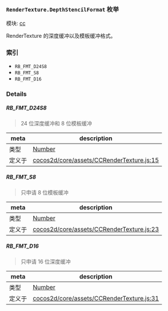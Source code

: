### `RenderTexture.DepthStencilFormat` 枚举



模块: [cc](../modules/cc.md)


RenderTexture 的深度缓冲以及模板缓冲格式。


### 索引
  - `RB_FMT_D24S8`
  - `RB_FMT_S8`
  - `RB_FMT_D16`

### Details


##### RB_FMT_D24S8

> 24 位深度缓冲和 8 位模板缓冲

| meta | description |
|------|-------------|
| 类型 | <a href="https://developer.mozilla.org/en/JavaScript/Reference/Global_Objects/Number" class="crosslink external" target="_blank">Number</a> |
| 定义于 | [cocos2d/core/assets/CCRenderTexture.js:15](https://github.com/cocos-creator/engine/blob/e361a2e93351aacda485d2038abd4eba2998a298/cocos2d/core/assets/CCRenderTexture.js#L15) |



##### RB_FMT_S8

> 只申请 8 位模板缓冲

| meta | description |
|------|-------------|
| 类型 | <a href="https://developer.mozilla.org/en/JavaScript/Reference/Global_Objects/Number" class="crosslink external" target="_blank">Number</a> |
| 定义于 | [cocos2d/core/assets/CCRenderTexture.js:23](https://github.com/cocos-creator/engine/blob/e361a2e93351aacda485d2038abd4eba2998a298/cocos2d/core/assets/CCRenderTexture.js#L23) |



##### RB_FMT_D16

> 只申请 16 位深度缓冲

| meta | description |
|------|-------------|
| 类型 | <a href="https://developer.mozilla.org/en/JavaScript/Reference/Global_Objects/Number" class="crosslink external" target="_blank">Number</a> |
| 定义于 | [cocos2d/core/assets/CCRenderTexture.js:31](https://github.com/cocos-creator/engine/blob/e361a2e93351aacda485d2038abd4eba2998a298/cocos2d/core/assets/CCRenderTexture.js#L31) |


